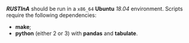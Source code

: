 ***RUSTInA*** should be run in a `x86_64` **Ubuntu** *18.04* environment.
Scripts require the following dependencies:
- **make**;
- **python** (either 2 or 3) with **pandas** and **tabulate**.